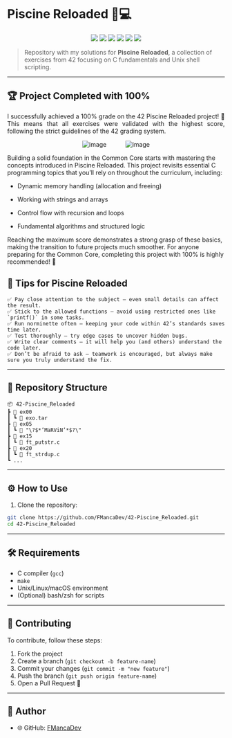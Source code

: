 # Piscine Reloaded 🐚💻

<p align="center">
  <a href="https://42.fr"><img src="https://img.shields.io/badge/42-Network-blue.svg"></a>
  <a href="https://en.wikipedia.org/wiki/C_(programming_language)"><img src="https://img.shields.io/badge/lang-C-orange.svg"></a>
  <img src="https://img.shields.io/badge/shell-bash-lightgrey.svg">
  <img src="https://img.shields.io/badge/makefile-automation-yellow.svg">
  <a href="./LICENSE"><img src="https://img.shields.io/badge/License-MIT-green.svg"></a>
  <img src="https://img.shields.io/badge/build-passing-brightgreen.svg">
</p>

> Repository with my solutions for **Piscine Reloaded**, a collection of exercises from 42 focusing on C fundamentals and Unix shell scripting.

---

## 🏆 Project Completed with 100%

<div align="justify">

I successfully achieved a 100% grade on the 42 Piscine Reloaded project! 🚀 This means that all exercises were validated with the highest score, following the strict guidelines of the 42 grading system.

<p align="center">
  <img src="https://github.com/user-attachments/assets/16987181-0110-4d8f-aa2b-db049d43f72c" alt="image" hspace="20"/>
  <img src="https://github.com/user-attachments/assets/87277939-1c93-4ff4-8526-fe4c12521f53" alt="image" hspace="20"/>
</p>
</div>



Building a solid foundation in the Common Core starts with mastering the concepts introduced in Piscine Reloaded.
This project revisits essential C programming topics that you’ll rely on throughout the curriculum, including:

  - Dynamic memory handling (allocation and freeing)

  - Working with strings and arrays

  - Control flow with recursion and loops

  - Fundamental algorithms and structured logic

Reaching the maximum score demonstrates a strong grasp of these basics, making the transition to future projects much smoother. For anyone preparing for the Common Core, completing this project with 100% is highly recommended! 🚀

## 🎯 Tips for Piscine Reloaded

    ✅ Pay close attention to the subject – even small details can affect the result.  
    ✅ Stick to the allowed functions – avoid using restricted ones like `printf()` in some tasks.  
    ✅ Run norminette often – keeping your code within 42’s standards saves time later.  
    ✅ Test thoroughly – try edge cases to uncover hidden bugs.  
    ✅ Write clear comments – it will help you (and others) understand the code later.  
    ✅ Don’t be afraid to ask – teamwork is encouraged, but always make sure you truly understand the fix.  

---

## 📂 Repository Structure

    📦 42-Piscine_Reloaded  
    ┣ 📂 ex00  
    ┃ ┗ 📜 exo.tar  
    ┣ 📂 ex05  
    ┃ ┗ 📜 "\?$*’MaRViN’*$?\"
    ┣ 📂 ex15  
    ┃ ┗ 📜 ft_putstr.c
    ┣ 📂 ex20  
    ┃ ┗ 📜 ft_strdup.c
    ┗ ...  

---    

## ⚙️ How to Use

1. Clone the repository:

```bash
git clone https://github.com/FMancaDev/42-Piscine_Reloaded.git
cd 42-Piscine_Reloaded
```

---

## 🛠 Requirements

- C compiler (`gcc`)  
- `make`  
- Unix/Linux/macOS environment  
- (Optional) bash/zsh for scripts  

---

## 🤝 Contributing

To contribute, follow these steps:

1. Fork the project  
2. Create a branch (`git checkout -b feature-name`)  
3. Commit your changes (`git commit -m "new feature"`)  
4. Push the branch (`git push origin feature-name`)  
5. Open a Pull Request 🚀  

---

## 👤 Author

- 🌐 GitHub: [FMancaDev](https://github.com/FMancaDev)   
